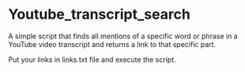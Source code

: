 # Youtube_transcript_search
A simple script that finds all mentions of a specific word or phrase in a YouTube video transcript and returns a link to that specific part.


Put your links in links.txt file and execute the script.
